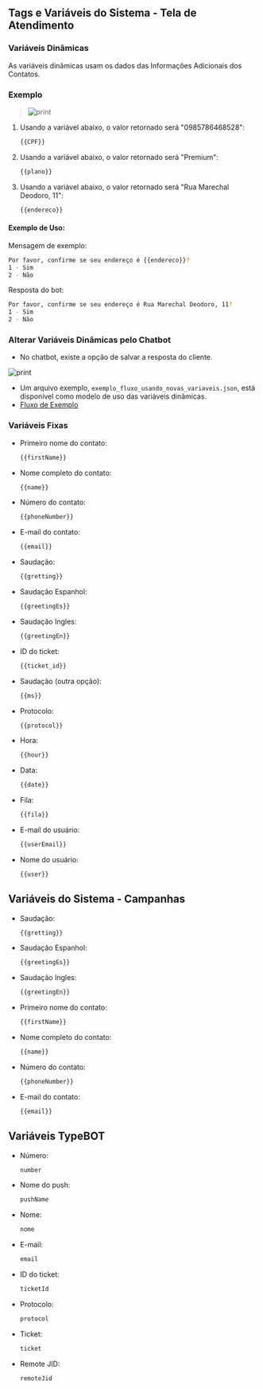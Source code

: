 ## Tags e Variáveis do Sistema - Tela de Atendimento

### Variáveis Dinâmicas

As variáveis dinâmicas usam os dados das Informações Adicionais dos Contatos.

### Exemplo

>![print](informacoesadicionais.jpg)

1. Usando a variável abaixo, o valor retornado será "0985786468528":
   ```bash
   {{CPF}}
   ```

2. Usando a variável abaixo, o valor retornado será "Premium":
   ```bash
   {{plano}}
   ```

3. Usando a variável abaixo, o valor retornado será "Rua Marechal Deodoro, 11":
   ```bash
   {{endereco}}
   ```

#### Exemplo de Uso:

Mensagem de exemplo:
```bash
Por favor, confirme se seu endereço é {{endereco}}?
1 - Sim
2 - Não
```

Resposta do bot:
```bash
Por favor, confirme se seu endereço é Rua Marechal Deodoro, 11?
1 - Sim
2 - Não
```

### Alterar Variáveis Dinâmicas pelo Chatbot

- No chatbot, existe a opção de salvar a resposta do cliente.

![print](alterardados.jpg)

- Um arquivo exemplo, `exemplo_fluxo_usando_novas_variaveis.json`, está disponível como modelo de uso das variáveis dinâmicas.
- [Fluxo de Exemplo](exemplo_fluxo_usando_novas_variaveis.json)

### Variáveis Fixas

- Primeiro nome do contato:
   ```bash
   {{firstName}}
   ```
- Nome completo do contato:
   ```bash
   {{name}}
   ```
- Número do contato:
   ```bash
   {{phoneNumber}}
   ```
- E-mail do contato:
   ```bash
   {{email}}
   ```
- Saudação:
   ```bash
   {{gretting}}
   ```
- Saudação Espanhol:
   ```bash
   {{greetingEs}}
   ```
- Saudação Ingles:
   ```bash
   {{greetingEn}}
   ```
- ID do ticket:
   ```bash
   {{ticket_id}}
   ```
- Saudação (outra opção):
   ```bash
   {{ms}}
   ```
- Protocolo:
   ```bash
   {{protocol}}
   ```
- Hora:
   ```bash
   {{hour}}
   ```
- Data:
   ```bash
   {{date}}
   ```
- Fila:
   ```bash
   {{fila}}
   ```
- E-mail do usuário:
   ```bash
   {{userEmail}}
   ```
- Nome do usuário:
   ```bash
   {{user}}
   ```

## Variáveis do Sistema - Campanhas
- Saudação:
   ```bash
   {{gretting}}
   ```
- Saudação Espanhol:
   ```bash
   {{greetingEs}}
   ```
- Saudação Ingles:
   ```bash
   {{greetingEn}}
   ```
- Primeiro nome do contato:
   ```bash
   {{firstName}}
   ```
- Nome completo do contato:
   ```bash
   {{name}}
   ```
- Número do contato:
   ```bash
   {{phoneNumber}}
   ```
- E-mail do contato:
   ```bash
   {{email}}
   ```

## Variáveis TypeBOT

- Número:
   ```bash
   number
   ```
- Nome do push:
   ```bash
   pushName
   ```
- Nome:
   ```bash
   nome
   ```
- E-mail:
   ```bash
   email
   ```
- ID do ticket:
   ```bash
   ticketId
   ```
- Protocolo:
   ```bash
   protocol
   ```
- Ticket:
   ```bash
   ticket
   ```
- Remote JID:
   ```bash
   remoteJid
   ```
